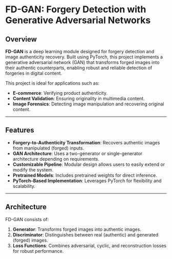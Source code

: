 # FD-GAN: Forgery Detection with Generative Adversarial Networks

## Overview
**FD-GAN** is a deep learning module designed for forgery detection and image authenticity recovery. Built using PyTorch, this project implements a generative adversarial network (GAN) that transforms forged images into their authentic counterparts, enabling robust and reliable detection of forgeries in digital content.

This project is ideal for applications such as:
- **E-commerce**: Verifying product authenticity.
- **Content Validation**: Ensuring originality in multimedia content.
- **Image Forensics**: Detecting image manipulation and recovering original content.

---

## Features
- **Forgery-to-Authenticity Transformation**: Recovers authentic images from manipulated (forged) inputs.
- **GAN Architecture**: Uses a two-generator or single-generator architecture depending on requirements.
- **Customizable Pipeline**: Modular design allows users to easily extend or modify the system.
- **Pretrained Models**: Includes pretrained weights for direct inference.
- **PyTorch-Based Implementation**: Leverages PyTorch for flexibility and scalability.

---

## Architecture
FD-GAN consists of:
1. **Generator**: Transforms forged images into authentic images.
2. **Discriminator**: Distinguishes between real (authentic) and generated (forged) images.
3. **Loss Functions**: Combines adversarial, cyclic, and reconstruction losses for robust performance.


